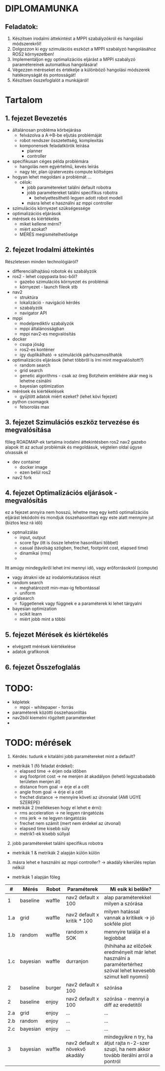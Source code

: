 # DIPLOMAMUNKA
## Feladatok:
1. Készítsen irodalmi áttekintést a MPPI szabályzókról és hangolási módszerekről!
2. Dolgozzon ki egy szimulációs eszközt a MPPI szabályzó hangolásához ROS2 környezetben!
3. Implementáljon egy optimalizációs eljárást a MPPI szabályzó paramétereinek automatikus
hangolására!
4. Végezzen méréseket és értékelje a különböző hangolási módszerek hatékonyságát és pontosságát!
5. Készítsen összefoglalót a munkájáról!

# Tartalom
## 1. fejezet Bevezetés
 - általánosan probléma körbejárása
   - felvázolva a A->B-be eljutás problémáját
   - robot rendszer összetettség, komplexitás
   - komponensek feladatkörök leírása
     - planner
     - controller
 - specifikusan céges példa problémára
   - hangolás nem egyértelmű, kevés leírás
   - nagy tér, plan újratervezés compute költséges
 - hogyan lehet megoldani a problémát ...
   - célok:
     - jobb paramétereket találni default robotra
     - jobb paramétereket találni specifikus robotra
       - behelyettesíthető legyen adott robot modell
     - másra lehet e használni az mppi controller
 - szimulációs környezet szükségessége
 - optimalizációs eljárások
 - mérések és kiértékelés
   - miket kellene mérni?
   - miért azokat?
   - MÉRÉS megismételhetősége

## 2. fejezet Irodalmi áttekintés
Részletesen minden technológiáról?
- differenciálhajtású robotok és szabályzók
- ros2 - lehet copypasta bsc-ből?
  - gazebo szimulációs környezet és problémái
  - környezet - launch fileok stb
- nav2
  - struktúra
  - lokalizáció - navigáció kérdés
  - szabályzók
  - navigator API
- mppi
  - modelprediktív szabályzók
  - mppi általánosságban
  - mppi nav2-es megvalósítás
- docker
  - csupa jóság
  - ros2-es konténer
  - így duplikálható -> szimulációk párhuzamosíthatók
- optimalizációs eljárások (lehet többről is írni mint megvalósított?)
  - random search
  - grid search
  - genetic algorithms - csak az öreg Botzheim emlékére akár meg is lehetne csinálni
  - bayesian optimization
- mérések és kiértékelések
  - gyűjtött adatok miért ezeket? (lehet kövi fejezet)
- python csomagok
  - felsorolás max

## 3. fejezet Szimulációs eszköz tervezése és megvalósítása
főleg ROADMAP-ek tartalma
irodalmi áttekintésben ros2 nav2 gazebo alapok itt az actual problémák és megoldásuk, végtelen oldal úgyse olvassák el
- dev container
  - docker image
  - ezen belül ros2
- nav2 fork


## 4. fejezet Optimalizációs eljárások - megvalósítás
ez a fejezet annyira nem hosszú, lehetne meg egy kettő optimalizációs eljárást lekódolni és mondjuk összehasonlítani egy este alatt mennyire jut (biztos lesz rá idő)
- optmalizálás
  - input, output
  - score fgv (itt is össze lehetne hasonlítani többet)
   - casual (távolság szögben, frechet, footprint cost, elapsed time)
   - dinamikai (rms)
   -
Itt amúgy mindegyikről lehet írni mennyi idő, vagy erőforrásokról (compute)
- vagy átrakni ide az irodalomkutatásos részt
- random search
  - meghatározott min-max-ig felbontással
  - uniform
- gridsearch
  - függetlenek vagy függnek e a paraméterek ki lehet tárgyalni
- bayesian optimization
  - scikit learn
  - miért jobb mint a többi

## 5. fejezet Mérések és kiértékelés
- elvégzett mérések kiértékelése
- adatok grafikonok

## 6. fejezet Összefoglalás

# TODO:
- képletek
  - mppi - whitepaper - forrás
- paraméterek közötti összehasonlítás
- nav2ből kiemelni rögzített paramétereket
-


# TODO: mérések
1. Kérdés: tudunk e kitalálni jobb paramétereket mint a default?
  - metrikák 1 (fő feladat érdekel):
    - elapsed time -> érjen oda időben
    - avg footprint cost -> ne menjen át akadályon (lehető legszabadabb területen menjen át)
    - distance from goal -> érje el a célt
    - angle from goal -> érje el a célt
    - frechet distance -> mennyire követi az útvonalat (AMI UGYE SZEREPE)
  - metrikák 2 (mellékesen hogy el lehet e érni):
    - rms acceleration -> ne legyen rángatózás
    - rms jerk -> ne legyen rángatózás
    - frechet nem számít (mert nem érdekel az útvonal)
    - elapsed time kisebb súly
    - metrik1-ek kisebb súllyal

2. jobb paramétereket találni specifikus robotra
  - metrikák 1 & metrikák 2 alapján külön külön

3. másra lehet e használni az mppi controller? -> akadály kikerülés replan nélkül
  - metrikák 1 alapján főleg


| # | Mérés | Robot | Paraméterek | Mi esik ki belőle? |
|-|-|-|-|-|
| 1 | baseline | waffle | nav2 default x 100 | alap paraméterekkel milyen a szórása |
| 1.a | grid | waffle | nav2 default x kritik * 100 | milyen hatással vannak a kritikek -> jó sokféle plot |
| 1.b | random | waffle | random x SOK | mennyire találja el a legjobbat |
| 1.c | bayesian | waffle | durranjon | (hihihaha az előzőek eredményeit már lehet használni a paramétertérhez szóval lehet kevesebb szimut kell nyomni) |
| 2 | baseline | burger | nav2 default x 100 | szórása |
| 2 | baseline | enjoy | nav2 default x 100 | szórása - mennyi a diff az eredetitől |
| 2.a | grid | enjoy | ... | ... |
| 2.b | random | enjoy | ... | ... |
| 2.c | bayesian | enjoy | ... | ... |
| 3 | bayesian | waffle | nav2 default x növekvő akadály | mindegyikre n try, ha átjut rajta n-2-szer szupi, ha nem akkor tovább iterálni arról a pontról |


